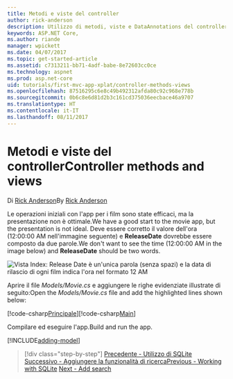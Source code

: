 ```yaml
---
title: Metodi e viste del controller
author: rick-anderson
description: Utilizzo di metodi, viste e DataAnnotations del controller
keywords: ASP.NET Core,
ms.author: riande
manager: wpickett
ms.date: 04/07/2017
ms.topic: get-started-article
ms.assetid: c7313211-bb71-4adf-babe-8e72603cc0ce
ms.technology: aspnet
ms.prod: asp.net-core
uid: tutorials/first-mvc-app-xplat/controller-methods-views
ms.openlocfilehash: 87516295c6e8c49b492312afda80c92c968e778b
ms.sourcegitcommit: 0b6c8e6d81d2b3c161cd375036eecbace46a9707
ms.translationtype: HT
ms.contentlocale: it-IT
ms.lasthandoff: 08/11/2017
---
```

# <a name="controller-methods-and-views"></a><span data-ttu-id="8806d-104">Metodi e viste del controller</span><span class="sxs-lookup"><span data-stu-id="8806d-104">Controller methods and views</span></span>

<span data-ttu-id="8806d-105">Di [Rick Anderson](https://twitter.com/RickAndMSFT)</span><span class="sxs-lookup"><span data-stu-id="8806d-105">By [Rick Anderson](https://twitter.com/RickAndMSFT)</span></span>

<span data-ttu-id="8806d-106">Le operazioni iniziali con l'app per i film sono state efficaci, ma la presentazione non è ottimale.</span><span class="sxs-lookup"><span data-stu-id="8806d-106">We have a good start to the movie app, but the presentation is not ideal.</span></span> <span data-ttu-id="8806d-107">Deve essere corretto il valore dell'ora (12:00:00 AM nell'immagine seguente) e **ReleaseDate** dovrebbe essere composto da due parole.</span><span class="sxs-lookup"><span data-stu-id="8806d-107">We don't want to see the time (12:00:00 AM in the image below) and **ReleaseDate** should be two words.</span></span>

![Vista Index: Release Date è un'unica parola (senza spazi) e la data di rilascio di ogni film indica l'ora nel formato 12 AM](../../tutorials/first-mvc-app/working-with-sql/_static/m55.png)

<span data-ttu-id="8806d-109">Aprire il file *Models/Movie.cs* e aggiungere le righe evidenziate illustrate di seguito:</span><span class="sxs-lookup"><span data-stu-id="8806d-109">Open the *Models/Movie.cs* file and add the highlighted lines shown below:</span></span>

<span data-ttu-id="8806d-110">[!code-csharp[Principale](../../tutorials/first-mvc-app/start-mvc/sample/MvcMovie/Models/MovieDate.cs?name=snippet_1&highlight=2,11-12)]</span><span class="sxs-lookup"><span data-stu-id="8806d-110">[!code-csharp[Main](../../tutorials/first-mvc-app/start-mvc/sample/MvcMovie/Models/MovieDate.cs?name=snippet_1&highlight=2,11-12)]</span></span>

<span data-ttu-id="8806d-111">Compilare ed eseguire l'app.</span><span class="sxs-lookup"><span data-stu-id="8806d-111">Build and run the app.</span></span>

<!-- include start
![MVC Movie application open browser showing movie data](../../tutorials/first-mvc-app/working-with-sql/_static/m55.png)

 -->

[!INCLUDE[adding-model](../../includes/mvc-intro/controller-methods-views.md)]

>[!div class="step-by-step"]
<span data-ttu-id="8806d-112">[Precedente - Utilizzo di SQLite](working-with-sql.md)
[Successivo - Aggiungere la funzionalità di ricerca](search.md)</span><span class="sxs-lookup"><span data-stu-id="8806d-112">[Previous - Working with SQLite](working-with-sql.md)
[Next - Add search](search.md)</span></span>  